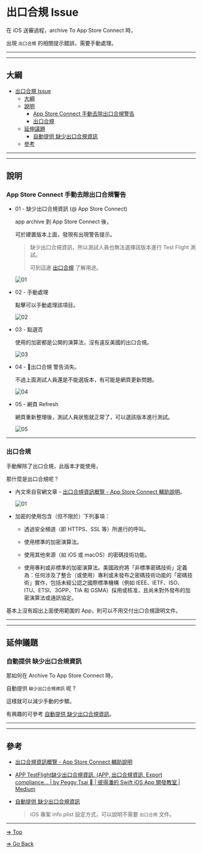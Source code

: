 # 出口合規 Issue

在 iOS 送審過程，archive To App Store Connect 時，

出現 `出口合規` 的相關提示錯誤，需要手動處理。

---
---

## 大綱

- [出口合規 Issue](#出口合規-issue)
  - [大綱](#大綱)
  - [說明](#說明)
    - [App Store Connect 手動去除出口合規警告](#app-store-connect-手動去除出口合規警告)
    - [出口合規](#出口合規)
  - [延伸議題](#延伸議題)
    - [自動提供 缺少出口合規資訊](#自動提供-缺少出口合規資訊)
  - [參考](#參考)

---
---

## 說明

### App Store Connect 手動去除出口合規警告

- 01 - 缺少出口合規資訊 (@ App Store Connect)

  app archive 到 App Store Connect 後，

  可於建置版本上面，發現有出現警告提示。

  > 缺少出口合規資訊，所以測試人員也無法選擇該版本進行 Test Flight 測試。
  >
  > 可到這邊 [出口合規](#出口合規) 了解用途。

  ![01](./pics/App_Store_Connect_Export_Compliance_01.png)

- 02 - 手動處理

   點擊可以手動處理該項目。

  ![02](./pics/App_Store_Connect_Export_Compliance_02.png)

- 03 - 點選否

  使用的加密都是公開的演算法，沒有違反美國的出口合規。

  ![03](./pics/App_Store_Connect_Export_Compliance_03.png)

- 04 - 出口合規 警告消失。

  不過上面測試人員還是不能選版本，有可能是網頁更新問題。

  ![04](./pics/App_Store_Connect_Export_Compliance_04.png)

- 05 - 網頁 Refresh

  網頁重新整理後，測試人員狀態就正常了，可以選該版本進行測試。

  ![05](./pics/App_Store_Connect_Export_Compliance_05_Reflash.png)

---

### 出口合規

手動解除了出口合規，此版本才能使用，

那什麼是出口合規呢？

- 內文來自官網文章 - [出口合規資訊概覽 - App Store Connect 輔助說明]。

  ![01](./pics/出口合規資訊_01_概覽_App_Store_Connect_輔助說明.png)

- 加密的使用包含（但不限於）下列事項：

  - 透過安全頻道（即 HTTPS、SSL 等）所進行的呼叫。

  - 使用標準的加密演算法。

  - 使用其他來源（如 iOS 或 macOS）的密碼技術功能。

  - 使用專利或非標準的加密演算法。美國政府將「非標準密碼技術」定義為：任何涉及了整合（或使用）專利或未發布之密碼技術功能的「密碼技術」實作，包括未經公認之國際標準機構（例如 IEEE、IETF、ISO、ITU、ETSI、3GPP、TIA 和 GSMA）採用或核准，且尚未對外發布的加密演算法或通訊協定。

基本上沒有超出上面使用範圍的 App，則可以不用交付出口合規證明文件。

---
---

## 延伸議題

### 自動提供 缺少出口合規資訊

那如何在 Archive To App Store Connect 時，

自動提供 `缺少出口合規資訊` 呢 ?

這樣就可以減少手動的步驟。

有興趣的可參考 [自動提供 缺少出口合規資訊]。

---
---

## 參考

- [出口合規資訊概覽 - App Store Connect 輔助說明]

- [APP TestFlight缺少出口合規資訊. (APP, 出口合規資訊, Export compliance… | by Peggy Tsai  | 彼得潘的 Swift iOS App 開發教室 | Medium]

- [自動提供 缺少出口合規資訊]

  > iOS 專案 info.plist 設定方式，可以說明不需要 `出口合規` 文件。

---

<!-- 連結設定 -->

[出口合規資訊概覽 - App Store Connect 輔助說明]: https://help.apple.com/app-store-connect/#/dev88f5c7bf9

[APP TestFlight缺少出口合規資訊. (APP, 出口合規資訊, Export compliance… | by Peggy Tsai  | 彼得潘的 Swift iOS App 開發教室 | Medium]: https://medium.com/%E5%BD%BC%E5%BE%97%E6%BD%98%E7%9A%84-swift-ios-app-%E9%96%8B%E7%99%BC%E6%95%99%E5%AE%A4/app-%E7%BC%BA%E5%B0%91%E5%87%BA%E5%8F%A3%E5%90%88%E8%A6%8F%E8%B3%87%E8%A8%8A-64e3e7f2b55f

[自動提供 缺少出口合規資訊]: https://github.com/espgrandia/Xcode.Journey/blob/master/Provided_Automatically_Export_Compliance/

[=> Top](#出口合規-issue)

[=> Go Back](../README.md)
